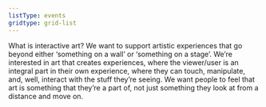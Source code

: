 ```yaml
---
listType: events
gridtype: grid-list
---
```


What is interactive art? We want to support artistic experiences that go beyond either ‘something on a wall’ or ‘something on a stage’. We’re interested in art that creates experiences, where the viewer/user is an integral part in their own experience, where they can touch, manipulate, and, well, interact with the stuff they’re seeing. We want people to feel that art is something that they’re a part of, not just something they look at from a distance and move on.
